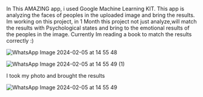 In This AMAZING app, i used Google Machine Learning KIT.
This app is analyzing the faces of peoples in the uploaded image and bring the results.
Im working on this project, in 1 Month this project not just analyze,will match the results with Psychological states and bring to the emotional results of the peoples in the image.
Currently Im reading a book to match the results correctly :)




![WhatsApp Image 2024-02-05 at 14 55 48](https://github.com/gacmalony/FaceAnalyzer/assets/154236584/9345e3e7-5057-40f9-a65b-f00a3766416e)




![WhatsApp Image 2024-02-05 at 14 55 49 (1)](https://github.com/gacmalony/FaceAnalyzer/assets/154236584/97444bbc-89c9-47e3-a340-d47ef3665311)



I took my photo and brought the results 


![WhatsApp Image 2024-02-05 at 14 55 49](https://github.com/gacmalony/FaceAnalyzer/assets/154236584/618fe60f-2d8a-4c6a-83dd-a3f7c70a4bd3)












